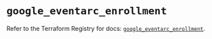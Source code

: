 # `google_eventarc_enrollment`

Refer to the Terraform Registry for docs: [`google_eventarc_enrollment`](https://registry.terraform.io/providers/hashicorp/google/6.31.0/docs/resources/eventarc_enrollment).
